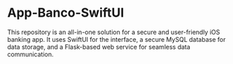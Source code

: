 # App-Banco-SwiftUI
This repository is an all-in-one solution for a secure and user-friendly iOS banking app. It uses SwiftUI for the interface, a secure MySQL database for data storage, and a Flask-based web service for seamless data communication.
